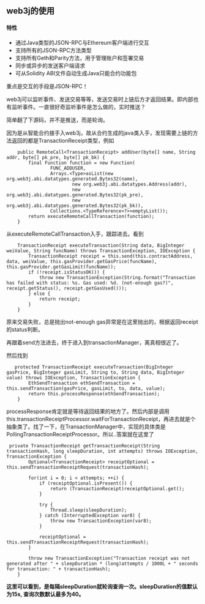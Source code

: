 ## web3j的使用



#### 特性

- 通过Java类型的JSON-RPC与Ethereum客户端进行交互
- 支持所有的JSON-RPC方法类型
- 支持所有Geth和Parity方法，用于管理账户和签署交易
- 同步或异步的发送客户端请求
- 可从Solidity ABI文件自动生成Java只能合约功能包



重点是交互的手段是JSON-RPC！

web3j可以监听事件、发送交易等等，发送交易时上链后方才返回结果。即内部也有监听事件。一直很好奇监听事件是怎么做的，实时推送？

简单翻了下源码，并不是推送，而是轮询。

因为是从智能合约接手入web3j，故从合约生成的java类入手，发现需要上链的方法返回的都是TransactionReceipt类型，例如

```
    public RemoteCall<TransactionReceipt> addUser(byte[] name, String addr, byte[] pk_pre, byte[] pk_bk) {
        final Function function = new Function(
                FUNC_ADDUSER,
                Arrays.<Type>asList(new org.web3j.abi.datatypes.generated.Bytes32(name),
                        new org.web3j.abi.datatypes.Address(addr),
                        new org.web3j.abi.datatypes.generated.Bytes32(pk_pre),
                        new org.web3j.abi.datatypes.generated.Bytes32(pk_bk)),
                Collections.<TypeReference<?>>emptyList());
        return executeRemoteCallTransaction(function);
    }
```

从executeRemoteCallTransaction入手，跟踪进去。看到

```
    TransactionReceipt executeTransaction(String data, BigInteger weiValue, String funcName) throws TransactionException, IOException {
        TransactionReceipt receipt = this.send(this.contractAddress, data, weiValue, this.gasProvider.getGasPrice(funcName), this.gasProvider.getGasLimit(funcName));
        if (!receipt.isStatusOK()) {
            throw new TransactionException(String.format("Transaction has failed with status: %s. Gas used: %d. (not-enough gas?)", receipt.getStatus(), receipt.getGasUsed()));
        } else {
            return receipt;
        }
    }
```

原来交易失败，总是抛出not-enough gas异常是在这里抛出的，根据返回receipt的status判断。

再跟着send方法进去，终于进入到transactionManager，离真相很近了。

然后找到

```
   protected TransactionReceipt executeTransaction(BigInteger gasPrice, BigInteger gasLimit, String to, String data, BigInteger value) throws IOException, TransactionException {
        EthSendTransaction ethSendTransaction = this.sendTransaction(gasPrice, gasLimit, to, data, value);
        return this.processResponse(ethSendTransaction);
    }
```

processResponse肯定就是等待返回结果的地方了。然后内部是调用this.transactionReceiptProcessor.waitForTransactionReceipt，再进去就是个抽象类了。找了一下，在TransactionManager中，实现的具体类是PollingTransactionReceiptProcessor。所以..答案就在这里了

```
 private TransactionReceipt getTransactionReceipt(String transactionHash, long sleepDuration, int attempts) throws IOException, TransactionException {
        Optional<TransactionReceipt> receiptOptional = this.sendTransactionReceiptRequest(transactionHash);

        for(int i = 0; i < attempts; ++i) {
            if (receiptOptional.isPresent()) {
                return (TransactionReceipt)receiptOptional.get();
            }

            try {
                Thread.sleep(sleepDuration);
            } catch (InterruptedException var8) {
                throw new TransactionException(var8);
            }

            receiptOptional = this.sendTransactionReceiptRequest(transactionHash);
        }

        throw new TransactionException("Transaction receipt was not generated after " + sleepDuration * (long)attempts / 1000L + " seconds for transaction: " + transactionHash);
    }
```

**这里可以看到，是每隔sleepDuration就轮询查询一次。sleepDuration的值默认为15s, 查询次数默认最多为40。**

